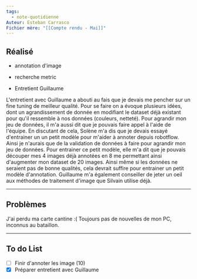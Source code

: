 ```yaml
---
tags:
  - note-quotidienne
Auteur: Esteban Carrasco
Fichier mère: "[[Compte rendu - Mai]]"
---
```

## Réalisé
- annotation d'image 

- recherche metric
- Entretient Guillaume

L'entretient avec Guillaume a abouti au fais que je devais me pencher sur un fine tuning de meilleur qualité. Pour se faire on a évoque plusieurs idées, dont un agrandissement de donnée en modifiant le dataset déjà existant pour qu'il ressemble à nos données (couleurs, netteté). Pour agrandir mon jeu de données, il m'a aussi dit que je pouvais faire appel à l'aide de l'équipe. 
En discutant de cela, Solène m'a dis que je devais essayé d'entrainer un un petit modèle pour m'aider à annoter depuis robotflow. Ainsi je n'aurais que de la validation de données à faire pour agrandir mon jeu de données. Pour entrainer ce petit modèle, elle m'a dit que je pouvais découper mes 4 images déjà annotées en 8 me permettant ainsi d'augmenter mon dataset de 20 images. Ainsi même si les données ne seraient pas de bonne qualités, cela devrait suffire pour entrainer un petit modèle d'annotation. Guillaume m'a également conseiller de jeter un oeil aux méthodes de traitement d'image que Silvain utilise déjà. 

---
## Problèmes

J'ai perdu ma carte cantine :(
Toujours pas de nouvelles de mon PC, inconnus au bataillon. 

---
## To do List
- [ ] Finir d'annoter les image (10)
- [x] Préparer entretient avec Guillaume